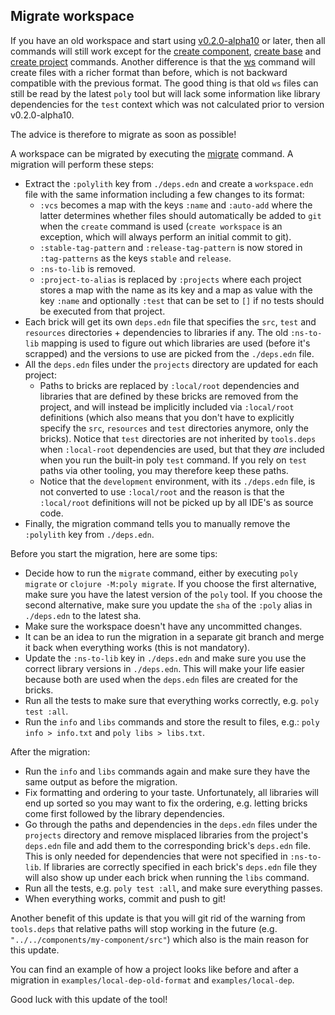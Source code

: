 
## Migrate workspace

If you have an old workspace and start using [v0.2.0-alpha10](https://github.com/polyfy/polylith/releases/tag/v0.2.0-alpha10)
or later, then all commands will still work except for the
[create component](commands.md#create-component),
[create base](commands.md#create-base) and
[create project](commands.md#create-project) commands.
Another difference is that the [ws](commands.md#ws) command will create files with a richer format
than before, which is not backward compatible with the previous format.
The good thing is that old `ws` files can still be read by the latest `poly` tool but will lack some
information like library dependencies for the `test` context which was not calculated prior to
version v0.2.0-alpha10.

The advice is therefore to migrate as soon as possible! 

A workspace can be migrated by executing the [migrate](commands.md#migrate) command. 
A migration will perform these steps:
- Extract the `:polylith` key from `./deps.edn` and create a `workspace.edn` file with the same
  information including a few changes to its format:
    - `:vcs` becomes a map with the keys `:name` and `:auto-add` where the latter determines
      whether files should automatically be added to `git` when the `create` command is used
      (`create workspace` is an exception, which will always perform an initial commit to git).
  - `:stable-tag-pattern` and `:release-tag-pattern` is now stored in `:tag-patterns` as the
    keys `stable` and `release`.
  - `:ns-to-lib` is removed.
  - `:project-to-alias` is replaced by `:projects` where each project stores a map
    with the name as its key and a map as value with the key `:name` and optionally `:test`
    that can be set to `[]` if no tests should be executed from that project.
- Each brick will get its own `deps.edn` file that specifies the `src`, `test` and `resources`
  directories + dependencies to libraries if any. The old `:ns-to-lib` mapping is used to figure
  out which libraries are used (before it's scrapped) and the versions to use are picked from the `./deps.edn` file.
- All the `deps.edn` files under the `projects` directory are updated for each project:
  - Paths to bricks are replaced by `:local/root` dependencies and libraries that are defined
    by these bricks are removed from the project, and will instead be implicitly included via
    `:local/root` definitions (which also means that you don't have to explicitly specify the `src`, `resources` 
    and `test` directories anymore, only the bricks). Notice that `test` directories are not inherited by `tools.deps`
    when `:local-root` dependencies are used, but that they _are_ included when you run the built-in poly `test`
    command. If you rely on `test` paths via other tooling, you may therefore keep these paths.
  - Notice that the `development` environment, with its `./deps.edn` file, is not converted to use `:local/root`
    and the reason is that the `:local/root` definitions will not be picked up by all IDE's as source code.
- Finally, the migration command tells you to manually remove the `:polylith` key from `./deps.edn`.

Before you start the migration, here are some tips:
- Decide how to run the `migrate` command, either by executing `poly migrate` or `clojure -M:poly migrate`.
  If you choose the first alternative, make sure you have the latest version of the `poly` tool. 
  If you choose the second alternative, make sure you update the `sha` of the `:poly` alias in `./deps.edn` to the latest
  sha.
- Make sure the workspace doesn't have any uncommitted changes.
- It can be an idea to run the migration in a separate git branch and merge it back when everything works
  (this is not mandatory).
- Update the `:ns-to-lib` key in `./deps.edn` and make sure you use the correct library 
  versions in `./deps.edn`. This will make your life easier because both are used 
  when the `deps.edn` files are created for the bricks.
- Run all the tests to make sure that everything works correctly, e.g. `poly test :all`.
- Run the `info` and `libs` commands and store the result to files, e.g.: `poly info > info.txt` and `poly libs > libs.txt`. 
  
After the migration:
- Run the `info` and `libs` commands again and make sure they have the same output as before the migration.
- Fix formatting and ordering to your taste. Unfortunately, all libraries will end up sorted
  so you may want to fix the ordering, e.g. letting bricks come first followed by the library dependencies.
- Go through the paths and dependencies in the `deps.edn` files under the `projects` directory
  and remove misplaced libraries from the project's `deps.edn` file and add them to the corresponding brick's `deps.edn` file.
  This is only needed for dependencies that were not specified in `:ns-to-lib`. If libraries are correctly
  specified in each brick's `deps.edn` file they will also show up under each brick when running the `libs` command.
- Run all the tests, e.g. `poly test :all`, and make sure everything passes.
- When everything works, commit and push to git!

Another benefit of this update is that you will git rid of the warning from `tools.deps` that relative paths will stop working in the future 
(e.g. `"../../components/my-component/src"`) which also is the main reason for this update.

You can find an example of how a project looks like before and after a migration in
`examples/local-dep-old-format` and `examples/local-dep`.

Good luck with this update of the tool!
